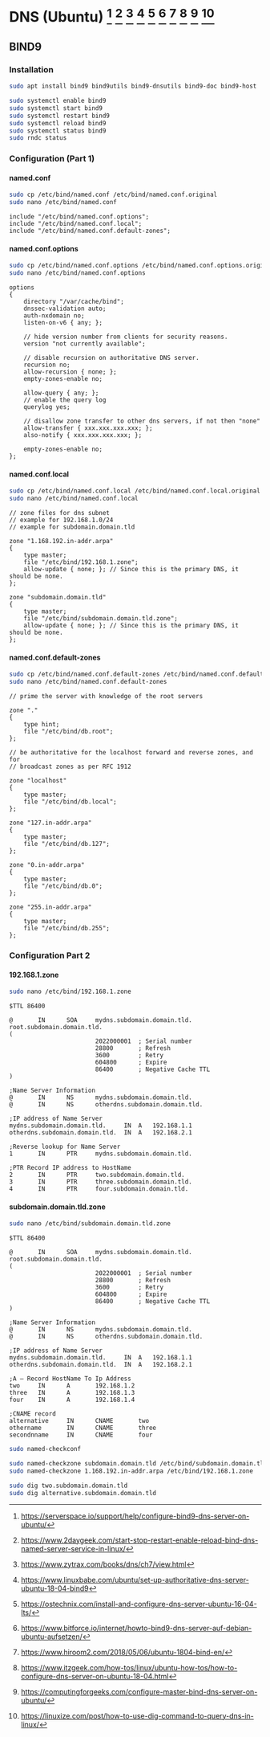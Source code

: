 # DNS (Ubuntu) [^1] [^2] [^3] [^4] [^5] [^6] [^7] [^8] [^9] [^10]

## BIND9

### Installation

```bash
sudo apt install bind9 bind9utils bind9-dnsutils bind9-doc bind9-host
```

```bash
sudo systemctl enable bind9
sudo systemctl start bind9
sudo systemctl restart bind9
sudo systemctl reload bind9
sudo systemctl status bind9
sudo rndc status
```

### Configuration (Part 1)

#### named.conf

```bash
sudo cp /etc/bind/named.conf /etc/bind/named.conf.original
sudo nano /etc/bind/named.conf
```

```
include "/etc/bind/named.conf.options";
include "/etc/bind/named.conf.local";
include "/etc/bind/named.conf.default-zones";
```

#### named.conf.options

```bash
sudo cp /etc/bind/named.conf.options /etc/bind/named.conf.options.original
sudo nano /etc/bind/named.conf.options
```

```
options 
{
    directory "/var/cache/bind";
    dnssec-validation auto;
    auth-nxdomain no;
    listen-on-v6 { any; };

    // hide version number from clients for security reasons.
    version "not currently available";

    // disable recursion on authoritative DNS server.
    recursion no;           
    allow-recursion { none; };
    empty-zones-enable no;

    allow-query { any; };
    // enable the query log
    querylog yes;

    // disallow zone transfer to other dns servers, if not then "none"
    allow-transfer { xxx.xxx.xxx.xxx; };
    also-notify { xxx.xxx.xxx.xxx; };

    empty-zones-enable no;
};
```

#### named.conf.local

```bash
sudo cp /etc/bind/named.conf.local /etc/bind/named.conf.local.original
sudo nano /etc/bind/named.conf.local
```

```
// zone files for dns subnet
// example for 192.168.1.0/24
// example for subdomain.domain.tld

zone "1.168.192.in-addr.arpa" 
{
    type master;
    file "/etc/bind/192.168.1.zone";
    allow-update { none; }; // Since this is the primary DNS, it should be none.
};

zone "subdomain.domain.tld"
{
    type master;
    file "/etc/bind/subdomain.domain.tld.zone";
    allow-update { none; }; // Since this is the primary DNS, it should be none.
};
```

#### named.conf.default-zones

```bash
sudo cp /etc/bind/named.conf.default-zones /etc/bind/named.conf.default-zones.original
sudo nano /etc/bind/named.conf.default-zones
```

```
// prime the server with knowledge of the root servers

zone "." 
{
    type hint;
    file "/etc/bind/db.root";
};

// be authoritative for the localhost forward and reverse zones, and for
// broadcast zones as per RFC 1912

zone "localhost" 
{
    type master;
    file "/etc/bind/db.local";
};

zone "127.in-addr.arpa"
{
    type master;
    file "/etc/bind/db.127";
};

zone "0.in-addr.arpa"
{
    type master;
    file "/etc/bind/db.0";
};

zone "255.in-addr.arpa"
{
    type master;
    file "/etc/bind/db.255";
};
```

### Configuration Part 2

#### 192.168.1.zone

```bash
sudo nano /etc/bind/192.168.1.zone
```

```
$TTL 86400

@       IN      SOA     mydns.subdomain.domain.tld.     root.subdomain.domain.tld.
(
                        2022000001  ; Serial number
                        28800       ; Refresh
                        3600        ; Retry
                        604800      ; Expire
                        86400       ; Negative Cache TTL
)

;Name Server Information
@       IN      NS      mydns.subdomain.domain.tld.
@       IN      NS      otherdns.subdomain.domain.tld.

;IP address of Name Server
mydns.subdomain.domain.tld.     IN  A   192.168.1.1
otherdns.subdomain.domain.tld.  IN  A   192.168.2.1

;Reverse lookup for Name Server
1       IN      PTR     mydns.subdomain.domain.tld.

;PTR Record IP address to HostName
2       IN      PTR     two.subdomain.domain.tld.
3       IN      PTR     three.subdomain.domain.tld.
4       IN      PTR     four.subdomain.domain.tld.
```

#### subdomain.domain.tld.zone

```bash
sudo nano /etc/bind/subdomain.domain.tld.zone
```

```
$TTL 86400

@       IN      SOA     mydns.subdomain.domain.tld.     root.subdomain.domain.tld.
(
                        2022000001  ; Serial number
                        28800       ; Refresh
                        3600        ; Retry
                        604800      ; Expire
                        86400       ; Negative Cache TTL
)

;Name Server Information
@       IN      NS      mydns.subdomain.domain.tld.
@       IN      NS      otherdns.subdomain.domain.tld.

;IP address of Name Server
mydns.subdomain.domain.tld.     IN  A   192.168.1.1
otherdns.subdomain.domain.tld.  IN  A   192.168.2.1

;A – Record HostName To Ip Address
two     IN      A       192.168.1.2
three   IN      A       192.168.1.3
four    IN      A       192.168.1.4

;CNAME record
alternative     IN      CNAME       two
othername       IN      CNAME       three
secondnname     IN      CNAME       four
```

```bash
sudo named-checkconf

sudo named-checkzone subdomain.domain.tld /etc/bind/subdomain.domain.tld.zone
sudo named-checkzone 1.168.192.in-addr.arpa /etc/bind/192.168.1.zone

sudo dig two.subdomain.domain.tld
sudo dig alternative.subdomain.domain.tld
```

[^1]: https://serverspace.io/support/help/configure-bind9-dns-server-on-ubuntu/
[^2]: https://www.2daygeek.com/start-stop-restart-enable-reload-bind-dns-named-server-service-in-linux/
[^3]: https://www.zytrax.com/books/dns/ch7/view.html
[^4]: https://www.linuxbabe.com/ubuntu/set-up-authoritative-dns-server-ubuntu-18-04-bind9
[^5]: https://ostechnix.com/install-and-configure-dns-server-ubuntu-16-04-lts/
[^6]: https://www.bitforce.io/internet/howto-bind9-dns-server-auf-debian-ubuntu-aufsetzen/
[^7]: https://www.hiroom2.com/2018/05/06/ubuntu-1804-bind-en/
[^8]: https://www.itzgeek.com/how-tos/linux/ubuntu-how-tos/how-to-configure-dns-server-on-ubuntu-18-04.html
[^9]: https://computingforgeeks.com/configure-master-bind-dns-server-on-ubuntu/
[^10]: https://linuxize.com/post/how-to-use-dig-command-to-query-dns-in-linux/